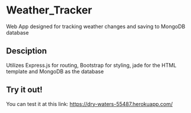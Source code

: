 # Weather_Tracker
Web App designed for tracking weather changes and saving to MongoDB database

## Desciption

Utilizes Express.js for routing, Bootstrap for styling, jade for the HTML template and MongoDB as the database

## Try it out!

You can test it at this link: https://dry-waters-55487.herokuapp.com/
